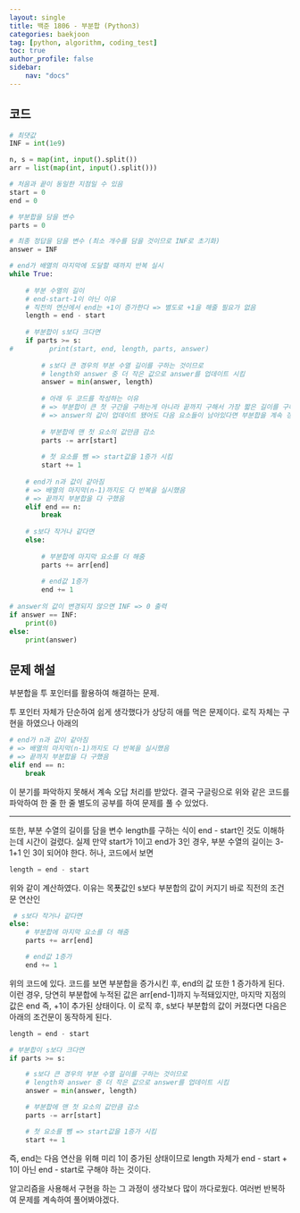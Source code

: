 ```yaml
---
layout: single
title: 백준 1806 - 부분합 (Python3)
categories: baekjoon
tag: [python, algorithm, coding_test]
toc: true 
author_profile: false
sidebar:
    nav: "docs"
---
```


## 코드

```python
# 최댓값
INF = int(1e9)

n, s = map(int, input().split())
arr = list(map(int, input().split()))

# 처음과 끝이 동일한 지점일 수 있음
start = 0
end = 0

# 부분합을 담을 변수
parts = 0

# 최종 정답을 담을 변수 (최소 개수를 담을 것이므로 INF로 초기화)
answer = INF

# end가 배열의 마지막에 도달할 때까지 반복 실시
while True:
    
    # 부분 수열의 길이
    # end-start-1이 아닌 이유
    # 직전의 연산에서 end는 +1이 증가한다 => 별도로 +1을 해줄 필요가 없음
    length = end - start
    
    # 부분합이 s보다 크다면
    if parts >= s:
#         print(start, end, length, parts, answer)
        
        # s보다 큰 경우의 부분 수열 길이를 구하는 것이므로
        # length와 answer 중 더 작은 값으로 answer를 업데이트 시킴
        answer = min(answer, length)
        
        # 아래 두 코드를 작성하는 이유
        # => 부분합이 큰 첫 구간을 구하는게 아니라 끝까지 구해서 가장 짧은 길이를 구해야 함 
        # => answer의 값이 업데이트 됐어도 다음 요소들이 남아있다면 부분합을 계속 갱신해줘야 함
        
        # 부분합에 맨 첫 요소의 값만큼 감소
        parts -= arr[start]
        
        # 첫 요소를 뺌 => start값을 1증가 시킴
        start += 1
        
    # end가 n과 값이 같아짐
    # => 배열의 마지막(n-1)까지도 다 반복을 실시했음
    # => 끝까지 부분합을 다 구했음
    elif end == n:
        break
        
    # s보다 작거나 같다면
    else:
        
        # 부분합에 마지막 요소를 더 해줌
        parts += arr[end]
        
        # end값 1증가
        end += 1
        
# answer의 값이 변경되지 않으면 INF => 0 출력
if answer == INF:
    print(0)
else:
    print(answer)
```



## 문제 해설

부분합을 투 포인터를 활용하여 해결하는 문제.

투 포인터 자체가 단순하여 쉽게 생각했다가 상당히 애를 먹은 문제이다. 로직 자체는 구현을 하였으나 아래의

```python
# end가 n과 값이 같아짐
# => 배열의 마지막(n-1)까지도 다 반복을 실시했음
# => 끝까지 부분합을 다 구했음
elif end == n:
    break
```

이 분기를 파악하지 못해서 계속 오답 처리를 받았다. 결국 구글링으로 위와 같은 코드를 파악하여 한 줄 한 줄 별도의 공부를 하여 문제를 풀 수 있었다.

---

또한, 부분 수열의 길이를 담을 변수 length를 구하는 식이 end - start인 것도 이해하는데 시간이 걸렸다. 실제 만약 start가 1이고 end가 3인 경우, 부분 수열의 길이는 3-1+1 인 3이 되어야 한다. 허나, 코드에서 보면

```python
length = end - start
```

위와 같이 계산하였다. 이유는 목푯값인 s보다 부분합의 값이 커지기 바로 직전의 조건문 연산인

```python
 # s보다 작거나 같다면
else:   
    # 부분합에 마지막 요소를 더 해줌
    parts += arr[end]

    # end값 1증가
    end += 1
```

위의 코드에 있다. 코드를 보면 부분합을 증가시킨 후, end의 값 또한 1 증가하게 된다. 이런 경우, 당연히 부분합에 누적된 값은 arr[end-1]까지 누적돼있지만, 마지막 지점의 값은 end 즉, +1이 추가된 상태이다. 이 로직 후, s보다 부분합의 값이 커졌다면 다음은 아래의 조건문이 동작하게 된다.

```python
length = end - start

# 부분합이 s보다 크다면
if parts >= s:

    # s보다 큰 경우의 부분 수열 길이를 구하는 것이므로
    # length와 answer 중 더 작은 값으로 answer를 업데이트 시킴
    answer = min(answer, length)

    # 부분합에 맨 첫 요소의 값만큼 감소
    parts -= arr[start]

    # 첫 요소를 뺌 => start값을 1증가 시킴
    start += 1
```

즉, end는 다음 연산을 위해 미리 1이 증가된 상태이므로 length 자체가 end - start + 1이 아닌 end - start로 구해야 하는 것이다.

알고리즘을 사용해서 구현을 하는 그 과정이 생각보다 많이 까다로웠다. 여러번 반복하여 문제를 계속하여 풀어봐야겠다.
